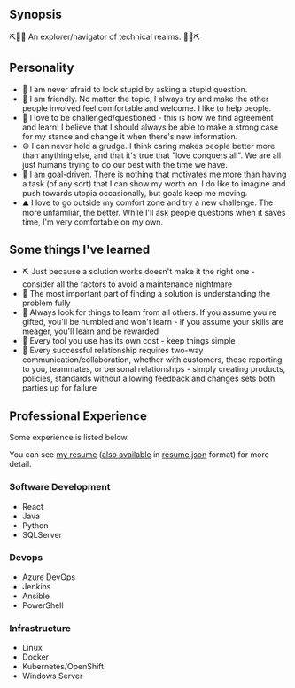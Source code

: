 ## Synopsis
⛏️🧑‍💻️ An explorer/navigator of technical realms. 🧑‍💻️⛏️

## Personality
- 🙋 I am never afraid to look stupid by asking a stupid question.
- 🍻 I am friendly. No matter the topic, I always try and make the other people involved feel comfortable and welcome. I like to help people.
- 🚊 I love to be challenged/questioned - this is how we find agreement and learn! I believe that I should always be able to make a strong case for my stance and change it when there's new information.
- ☮️ I can never hold a grudge. I think caring makes people better more than anything else, and that it's true that "love conquers all". We are all just humans trying to do our best with the time we have.
- 🎯 I am goal-driven. There is nothing that motivates me more than having a task (of any sort) that I can show my worth on. I do like to imagine and push towards utopia occasionally, but goals keep me moving.
- ⛰️ I love to go outside my comfort zone and try a new challenge. The more unfamiliar, the better. While I'll ask people questions when it saves time, I'm very comfortable on my own.

## Some things I've learned
- ⛏️ Just because a solution works doesn't make it the right one - consider all the factors to avoid a maintenance nightmare
- 📓 The most important part of finding a solution is understanding the problem fully
- 🙇 Always look for things to learn from all others. If you assume you're gifted, you'll be humbled and won't learn - if you assume your skills are meager, you'll learn and be rewarded
- 🙂 Every tool you use has its own cost - keep things simple
- 🔄 Every successful relationship requires two-way communication/collaboration, whether with customers, those reporting to you, teammates, or personal relationships - simply creating products, policies, standards without allowing feedback and changes sets both parties up for failure

## Professional Experience
Some experience is listed below.

You can see [my resume](https://registry.jsonresume.org/snydergd?theme=kendall) ([also available](https://gist.github.com/snydergd/3f63420131ffc0b89f60b795ac616132) in [resume.json](https://jsonresume.org/) format) for more detail.

### Software Development
- React
- Java
- Python
- SQLServer

### Devops
- Azure DevOps
- Jenkins
- Ansible
- PowerShell

### Infrastructure
- Linux
- Docker
- Kubernetes/OpenShift
- Windows Server

<!--
**snydergd/snydergd** is a ✨ _special_ ✨ repository because its `README.md` (this file) appears on your GitHub profile.

Here are some ideas to get you started:

- 🔭 I’m currently working on ...
- 🌱 I’m currently learning ...
- 👯 I’m looking to collaborate on ...
- 🤔 I’m looking for help with ...
- 💬 Ask me about ...
- 📫 How to reach me: ...
- 😄 Pronouns: ...
- ⚡ Fun fact: ...
-->
